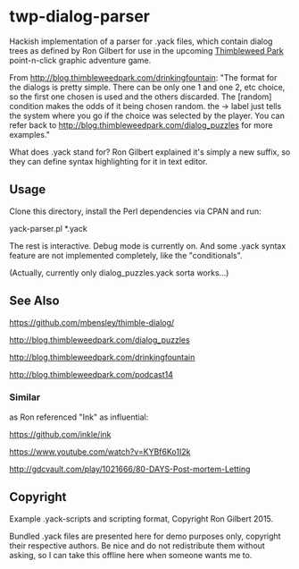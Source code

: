 # twp-dialog-parser

Hackish implementation of a parser for .yack files, which contain dialog trees
as defined by Ron Gilbert for use in the upcoming [Thimbleweed Park](http://blog.thimbleweedpark.com/)
point-n-click graphic adventure game.

From http://blog.thimbleweedpark.com/drinkingfountain:
"The format for the dialogs is pretty simple. There can be only one 1 and one 2,
etc choice, so the first one chosen is used and the others discarded.
The [random] condition makes the odds of it being chosen random. the -> label
just tells the system where you go if the choice was selected by the player.
You can refer back to http://blog.thimbleweedpark.com/dialog_puzzles
for more examples."

What does .yack stand for? Ron Gilbert explained it's simply a new suffix, so
they can define syntax highlighting for it in text editor.

## Usage

Clone this directory, install the Perl dependencies via CPAN and run:

  yack-parser.pl *.yack

The rest is interactive. Debug mode is currently on. And some .yack syntax
feature are not implemented completely, like the "conditionals".

(Actually, currently only dialog_puzzles.yack sorta works...)

## See Also

https://github.com/mbensley/thimble-dialog/

http://blog.thimbleweedpark.com/dialog_puzzles

http://blog.thimbleweedpark.com/drinkingfountain

http://blog.thimbleweedpark.com/podcast14

### Similar

as Ron referenced "Ink" as influential:

https://github.com/inkle/ink

https://www.youtube.com/watch?v=KYBf6Ko1I2k

http://gdcvault.com/play/1021666/80-DAYS-Post-mortem-Letting

## Copyright

Example .yack-scripts and scripting format, Copyright Ron Gilbert 2015.

Bundled .yack files are presented here for demo purposes only, copyright their
respective authors. Be nice and do not redistribute them without asking, so I
can take this offline here when someone wants me to.
